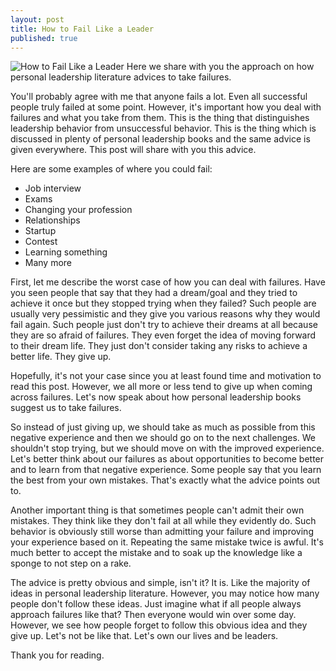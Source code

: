 ```yaml
---
layout: post
title: How to Fail Like a Leader
published: true
---
```


![How to Fail Like a Leader]({{site.baseurl}}/images/9-fail.png)
Here we share with you the approach on how personal leadership literature advices to take failures.
<!--more-->

You'll probably agree with me that anyone fails a lot. Even all successful people truly failed at some point. However, it's important how you deal with failures and what you take from them. This is the thing that distinguishes leadership behavior from unsuccessful behavior. This is the thing which is discussed in plenty of personal leadership books and the same advice is given everywhere. This post will share with you this advice.

Here are some examples of where you could fail:
- Job interview
- Exams
- Changing your profession
- Relationships
- Startup
- Contest
- Learning something
- Many more

First, let me describe the worst case of how you can deal with failures. Have you seen people that say that they had a dream/goal and they tried to achieve it once but they stopped trying when they failed? Such people are usually very pessimistic and they give you various reasons why they would fail again. Such people just don't try to achieve their dreams at all because they are so afraid of failures. They even forget the idea of moving forward to their dream life. They just don't consider taking any risks to achieve a better life. They give up. 

Hopefully, it's not your case since you at least found time and motivation to read this post. However, we all more or less tend to give up when coming across failures. Let's now speak about how personal leadership books suggest us to take failures.

So instead of just giving up, we should take as much as possible from this negative experience and then we should go on to the next challenges. We shouldn't stop trying, but we should move on with the improved experience. Let's better think about our failures as about opportunities to become better and to learn from that negative experience. Some people say that you learn the best from your own mistakes. That's exactly what the advice points out to.

Another important thing is that sometimes people can't admit their own mistakes. They think like they don't fail at all while they evidently do. Such behavior is obviously still worse than admitting your failure and improving your experience based on it. Repeating the same mistake twice is awful. It's much better to accept the mistake and to soak up the knowledge like a sponge to not step on a rake.

The advice is pretty obvious and simple, isn't it? It is. Like the majority of ideas in personal leadership literature. However, you may notice how many people don't follow these ideas. Just imagine what if all people always approach failures like that? Then everyone would win over some day. However, we see how people forget to follow this obvious idea and they give up. Let's not be like that. Let's own our lives and be leaders.

Thank you for reading.
